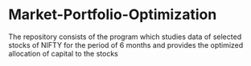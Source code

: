 # Market-Portfolio-Optimization
The repository consists of the program which studies data of selected stocks of NIFTY for the period of 6 months and provides the optimized allocation of capital to the stocks
